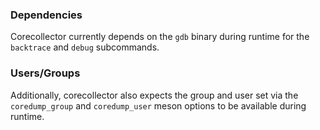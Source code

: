 ### Dependencies

Corecollector currently depends on the `gdb` binary during runtime for the
`backtrace` and `debug` subcommands.

### Users/Groups

Additionally, corecollector also expects the group and user set via the
`coredump_group` and `coredump_user` meson options to be available during runtime.
